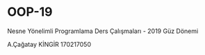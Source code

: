 ﻿# OOP-19
Nesne Yönelimli Programlama Ders Çalışmaları - 2019 Güz Dönemi

A.Çağatay KİNGİR 170217050


